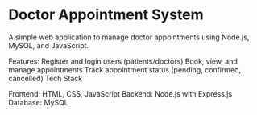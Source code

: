 # Doctor Appointment System
A simple web application to manage doctor appointments using Node.js, MySQL, and JavaScript.

Features:
Register and login users (patients/doctors)
Book, view, and manage appointments
Track appointment status (pending, confirmed, cancelled)
Tech Stack

Frontend: HTML, CSS, JavaScript
Backend: Node.js with Express.js
Database: MySQL
